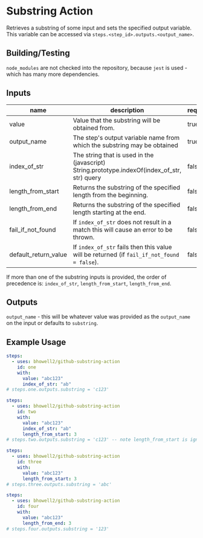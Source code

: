 # Substring Action  
Retrieves a substring of some input and sets the specified output variable.
This variable can be accessed via `steps.<step_id>.outputs.<output_name>`.

## Building/Testing
`node_modules` are not checked into the repository, because `jest` is used - which has many more 
dependencies.

## Inputs
| name | description | required | default |
|------|-------------|----------|---------|
| value | Value that the substring will be obtained from. | true | - |
| output_name | The step's output variable name from which the substring may be obtained | true | substring |
| index_of_str | The string that is used in the (javascript) String.prototype.indexOf(index_of_str, str) query | false | - |
| length_from_start | Returns the substring of the specified length from the beginning. | false | - |
| length_from_end | Returns the substring of the specified length starting at the end. | false | - |
| fail_if_not_found | If `index_of_str` does not result in a match this will cause an error to be thrown. | false | true |
| default_return_value | If `index_of_str` fails then this value will be returned (if `fail_if_not_found = false`). | false | "" (empty string) |

If more than one of the substring inputs is provided, the order of precedence is: `index_of_str`, `length_from_start`, 
`length_from_end`.

## Outputs
`output_name` - this will be whatever value was provided as the `output_name` on the input or defaults to `substring`.


## Example Usage
```yaml
steps:
  - uses: bhowell2/github-substring-action
    id: one
    with:
      value: "abc123"
      index_of_str: "ab"
# steps.one.outputs.substring = 'c123'
```

```yaml
steps:
  - uses: bhowell2/github-substring-action
    id: two
    with:
      value: "abc123"
      index_of_str: "ab"
      length_from_start: 3
# steps.two.outputs.substring = 'c123' -- note length_from_start is ignored
```

```yaml
steps:
  - uses: bhowell2/github-substring-action
    id: three
    with:
      value: "abc123"
      length_from_start: 3
# steps.three.outputs.substring = 'abc'
```

```yaml
steps:
  - uses: bhowell2/github-substring-action
    id: four
    with:
      value: "abc123"
      length_from_end: 3
# steps.four.outputs.substring = '123'
```

